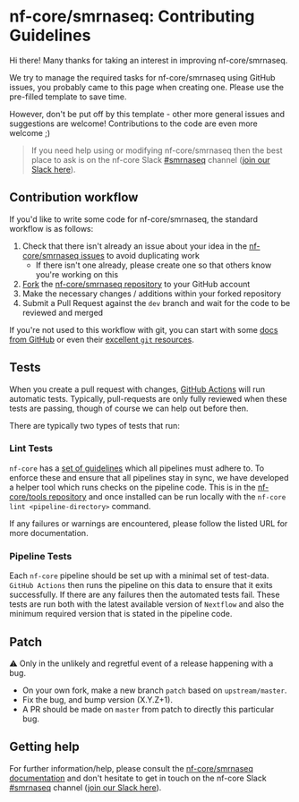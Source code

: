 # nf-core/smrnaseq: Contributing Guidelines

Hi there!
Many thanks for taking an interest in improving nf-core/smrnaseq.

We try to manage the required tasks for nf-core/smrnaseq using GitHub issues, you probably came to this page when creating one.
Please use the pre-filled template to save time.

However, don't be put off by this template - other more general issues and suggestions are welcome!
Contributions to the code are even more welcome ;)

> If you need help using or modifying nf-core/smrnaseq then the best place to ask is on the nf-core Slack [#smrnaseq](https://nfcore.slack.com/channels/smrnaseq) channel ([join our Slack here](https://nf-co.re/join/slack)).

## Contribution workflow

If you'd like to write some code for nf-core/smrnaseq, the standard workflow is as follows:

1. Check that there isn't already an issue about your idea in the [nf-core/smrnaseq issues](https://github.com/nf-core/smrnaseq/issues) to avoid duplicating work
    * If there isn't one already, please create one so that others know you're working on this
2. [Fork](https://help.github.com/en/github/getting-started-with-github/fork-a-repo) the [nf-core/smrnaseq repository](https://github.com/nf-core/smrnaseq) to your GitHub account
3. Make the necessary changes / additions within your forked repository
4. Submit a Pull Request against the `dev` branch and wait for the code to be reviewed and merged

If you're not used to this workflow with git, you can start with some [docs from GitHub](https://help.github.com/en/github/collaborating-with-issues-and-pull-requests) or even their [excellent `git` resources](https://try.github.io/).

## Tests

When you create a pull request with changes, [GitHub Actions](https://github.com/features/actions) will run automatic tests.
Typically, pull-requests are only fully reviewed when these tests are passing, though of course we can help out before then.

There are typically two types of tests that run:

### Lint Tests

`nf-core` has a [set of guidelines](https://nf-co.re/developers/guidelines) which all pipelines must adhere to.
To enforce these and ensure that all pipelines stay in sync, we have developed a helper tool which runs checks on the pipeline code. This is in the [nf-core/tools repository](https://github.com/nf-core/tools) and once installed can be run locally with the `nf-core lint <pipeline-directory>` command.

If any failures or warnings are encountered, please follow the listed URL for more documentation.

### Pipeline Tests

Each `nf-core` pipeline should be set up with a minimal set of test-data.
`GitHub Actions` then runs the pipeline on this data to ensure that it exits successfully.
If there are any failures then the automated tests fail.
These tests are run both with the latest available version of `Nextflow` and also the minimum required version that is stated in the pipeline code.

## Patch

:warning: Only in the unlikely and regretful event of a release happening with a bug.

* On your own fork, make a new branch `patch` based on `upstream/master`.
* Fix the bug, and bump version (X.Y.Z+1).
* A PR should be made on `master` from patch to directly this particular bug.

## Getting help

For further information/help, please consult the [nf-core/smrnaseq documentation](https://nf-co.re/smrnaseq/usage) and don't hesitate to get in touch on the nf-core Slack [#smrnaseq](https://nfcore.slack.com/channels/smrnaseq) channel ([join our Slack here](https://nf-co.re/join/slack)).
